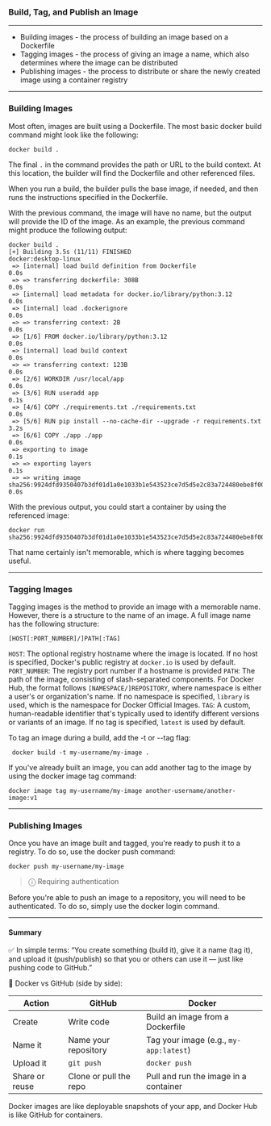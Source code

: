 ### Build, Tag, and Publish an Image
---

- Building images - the process of building an image based on a Dockerfile
- Tagging images - the process of giving an image a name, which also determines where the image can be distributed
- Publishing images - the process to distribute or share the newly created image using a container registry


---

### Building Images

Most often, images are built using a Dockerfile. The most basic docker build command might look like the following:

``` shell
docker build .
```

The final `.` in the command provides the path or URL to the build context. At this location, the builder will find the Dockerfile and other referenced files.

When you run a build, the builder pulls the base image, if needed, and then runs the instructions specified in the Dockerfile.

With the previous command, the image will have no name, but the output will provide the ID of the image. As an example, the previous command might produce the following output:
</br>

``` docker
docker build .
[+] Building 3.5s (11/11) FINISHED                                              docker:desktop-linux
 => [internal] load build definition from Dockerfile                                            0.0s
 => => transferring dockerfile: 308B                                                            0.0s
 => [internal] load metadata for docker.io/library/python:3.12                                  0.0s
 => [internal] load .dockerignore                                                               0.0s
 => => transferring context: 2B                                                                 0.0s
 => [1/6] FROM docker.io/library/python:3.12                                                    0.0s
 => [internal] load build context                                                               0.0s
 => => transferring context: 123B                                                               0.0s
 => [2/6] WORKDIR /usr/local/app                                                                0.0s
 => [3/6] RUN useradd app                                                                       0.1s
 => [4/6] COPY ./requirements.txt ./requirements.txt                                            0.0s
 => [5/6] RUN pip install --no-cache-dir --upgrade -r requirements.txt                          3.2s
 => [6/6] COPY ./app ./app                                                                      0.0s
 => exporting to image                                                                          0.1s
 => => exporting layers                                                                         0.1s
 => => writing image sha256:9924dfd9350407b3df01d1a0e1033b1e543523ce7d5d5e2c83a724480ebe8f00    0.0s

```

With the previous output, you could start a container by using the referenced image:

``` docker
docker run sha256:9924dfd9350407b3df01d1a0e1033b1e543523ce7d5d5e2c83a724480ebe8f00
```

That name certainly isn't memorable, which is where tagging becomes useful.

---

### Tagging Images

Tagging images is the method to provide an image with a memorable name. However, there is a structure to the name of an image. A full image name has the following structure:

``` docker
[HOST[:PORT_NUMBER]/]PATH[:TAG]
```
`HOST`: The optional registry hostname where the image is located. If no host is specified, Docker's public registry at `docker.io` is used by default.
`PORT_NUMBER`: The registry port number if a hostname is provided
`PATH`: The path of the image, consisting of slash-separated components. For Docker Hub, the format follows `[NAMESPACE/]REPOSITORY`, where namespace is either a user's or organization's name. If no namespace is specified, `library` is used, which is the namespace for Docker Official Images.
`TAG`: A custom, human-readable identifier that's typically used to identify different versions or variants of an image. If no tag is specified, `latest` is used by default.

To tag an image during a build, add the -t or --tag flag:


``` docker build -t my-username/my-image .```


If you've already built an image, you can add another tag to the image by using the docker image tag  command:


``` docker image tag my-username/my-image another-username/another-image:v1 ```

---

### Publishing Images

Once you have an image built and tagged, you're ready to push it to a registry. To do so, use the docker push  command:

```
docker push my-username/my-image

```


> ⓘ Requiring authentication

Before you're able to push an image to a repository, you will need to be authenticated. To do so, simply use the docker login  command.

---

#### Summary 

✅ In simple terms:
“You create something (build it), give it a name (tag it), and upload it (push/publish) so that you or others can use it — just like pushing code to GitHub.”

🔁 Docker vs GitHub (side by side):

   
| **Action**         | **GitHub**                   | **Docker**                                |
|-------------------|------------------------------|--------------------------------------------|
| Create            | Write code                   | Build an image from a Dockerfile           |
| Name it           | Name your repository         | Tag your image (e.g., `my-app:latest`)     |
| Upload it         | `git push`                   | `docker push`                              |
| Share or reuse    | Clone or pull the repo       | Pull and run the image in a container      |


Docker images are like deployable snapshots of your app, and Docker Hub is like GitHub for containers.


